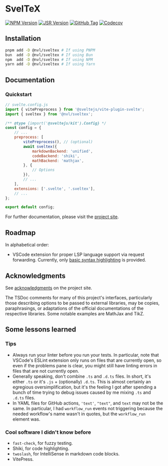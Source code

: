 # SvelTeX

[![NPM Version](https://img.shields.io/npm/v/@nvl/sveltex?style=flat-square&logo=npm&logoColor=white&label=&labelColor=BD453B&color=BD453B&logoSize=auto)](https://npmjs.com/@nvl/sveltex)
[![JSR Version](https://img.shields.io/jsr/v/@nvl/sveltex?style=flat-square&labelColor=1A3644&color=1A3644&logo=jsr&label=&logoSize=auto)](https://jsr.io/@nvl/sveltex)
[![GitHub Tag](https://img.shields.io/github/v/tag/nvlang/sveltex?style=flat-square&logo=GitHub&logoColor=aaa&label=&labelColor=333&color=333)](https://github.com/nvlang/sveltex)
[![Codecov](https://img.shields.io/codecov/c/github/nvlang/sveltex?style=flat-square&logo=codecov&label=&logoColor=aaa&labelColor=333&color=333)](https://codecov.io/gh/nvlang/sveltex)

## Installation

```sh
pnpm add -D @nvl/sveltex # If using PNPM
bun  add -D @nvl/sveltex # If using Bun
npm  add -D @nvl/sveltex # If using NPM
yarn add -D @nvl/sveltex # If using Yarn
```

## Documentation

### Quickstart

```js
// svelte.config.js
import { vitePreprocess } from '@sveltejs/vite-plugin-svelte';
import { sveltex } from '@nvl/sveltex';

/** @type {import('@sveltejs/kit').Config} */
const config = {
    // ...
    preprocess: [
        vitePreprocess(), // (optional)
        await sveltex({
            markdownBackend: 'unified',
            codeBackend: 'shiki',
            mathBackend: 'mathjax',
        }, {
            // Options
        }),
        // ...
    ],
    extensions: ['.svelte', '.sveltex'],
    // ...
};

export default config;
```

For further documentation, please visit the [project site](https://sveltex.dev).

## Roadmap

In alphabetical order:

-   VSCode extension for proper LSP language support via request forwarding.
    Currently, only [basic syntax
    highlighting](https://marketplace.visualstudio.com/items?itemName=sveltex-preprocessor.sveltex)
    is provided.

## Acknowledgments

See [acknowledgments](https://sveltex.dev/docs/acknowledgments) on the project site.

The TSDoc comments for many of this project's interfaces, particularly those
describing options to be passed to external libraries, may be copies,
paraphrasings, or adaptations of the official documentations of the respective
libraries. Some notable examples are MathJax and TikZ.


## Some lessons learned

### Tips

-   Always run your linter before you run your tests. In particular, note that
    VSCode's ESLint extension only runs on files that are currently open, so
    even if the problems pane is clear, you might still have linting errors in
    files that are not currently open.
-   Generally speaking, don't combine `.ts` and `.d.ts` files. In short, it's
    either `.ts` or it's `.js` + (optionally) `.d.ts`. This is almost certainly
    an egregious oversimplification, but it's the feeling I got after spending a
    bunch of time trying to debug issues caused by me mixing `.ts` and `.d.ts`
    files.
-   In YAML files for GitHub actions, `'text'`, `"text"`, and `text` may not be
    the same. In particular, I had `workflow_run` events not triggering because
    the needed workflow's name wasn't in quotes, but the `workflow_run` element
    was.

### Cool software I didn't know before

-   `fast-check`, for fuzzy testing.
-   Shiki, for code highlighting.
-   `twoslash`, for IntelliSense in markdown code blocks.
-   VitePress.
